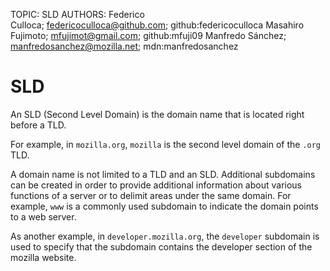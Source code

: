 TOPIC: SLD
AUTHORS: Federico Culloca; federicoculloca@github.com; github:federicoculloca
         Masahiro Fujimoto; mfujimot@gmail.com; github:mfuji09
         Manfredo Sánchez; manfredosanchez@mozilla.net; mdn:manfredosanchez

# SLD

An SLD (Second Level Domain) is the domain name that is located right before a TLD.

For example, in `mozilla.org`, `mozilla` is the second level domain of the `.org` TLD.

A domain name is not limited to a TLD and an SLD. Additional subdomains can be created in order to
provide additional information about various functions of a server or to delimit areas under the
same domain. For example, `www` is a commonly used subdomain to indicate the domain points to a web server.

As another example, in `developer.mozilla.org`, the
`developer` subdomain is used to specify that the subdomain
contains the developer section of the mozilla website.

